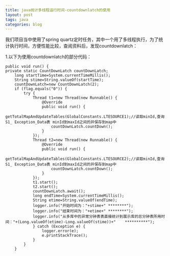 ```yaml
---
title: java统计多线程运行时间-countdownlatch的使用
layout: post
tags: java
categories: blog
---
```

我们项目当中使用了spring quartz定时任务，其中一个用了多线程执行，为了统计执行时间，方便性能比较，查阅资料后，发现countdownlatch：

1.以下为使用countdownlatch的部分代码：  
 
    public void run() {
    private static CountDownLatch countDownLatch;
		long startTime=System.currentTimeMillis();
		String stime=String.valueOf(startTime);
		countDownLatch=new CountDownLatch(2);
		if (flag.equals("0")) {
			try {
				Thread t1=new Thread(new Runnable() {
					@Override
					public void run() {
						getTotalMapAndUpdateTables(GlobalConstants.LTESOURCE1);//读取minId,查询S1_ Exception_Data表 minId到maxId之间的并保存到map中
						countDownLatch.countDown();
					}
				});
				Thread t2=new Thread(new Runnable() {
					@Override
					public void run() {
						getTotalMapAndUpdateTables(GlobalConstants.LTESOURCE2);//读取minId,查询S1_ Exception_Data表 minId到maxId之间的并保存到map中
						countDownLatch.countDown();
					}
				});
				t1.start();
				t2.start();
				countDownLatch.await();
				long endTime=System.currentTimeMillis();
				String etime=String.valueOf(endTime);
				logger.info("开始时间为："+stime+" ********");
				logger.info("结束时间为："+etime+" ********");
				logger.info("从多库中的异常分钟表表直接统计到展示库的总分钟表所用时间："+(Long.valueOf(etime)-Long.valueOf(stime))+"    **********");
				} catch (Exception e) {
					logger.error(e);
					e.printStackTrace();
				}
			}
		}
